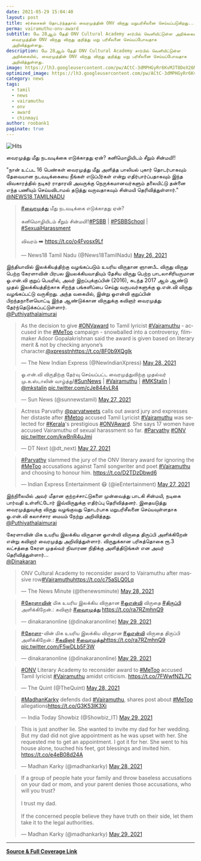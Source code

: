 ```yaml
---
date: 2021-05-29 15:04:40
layout: post
title: சர்ச்சைகள் தொடர்ந்ததால் வைரமுத்தின் ONV விருது மறுபரிசீலனை செய்யப்படுகிறது...
perma: vairamuthu-onv-award
subtitle: மே 28ஆம் தேதி ONV Cultural Academy சார்பில் வெளியிட்டுள்ள அறிக்கையில்,
  வைரமுத்தின் ONV விருது விருது குறித்து மறு பரிசீலனை செய்யப்போவதாக
  அறிவித்துள்ளது.
description: மே 28ஆம் தேதி ONV Cultural Academy சார்பில் வெளியிட்டுள்ள
  அறிக்கையில், வைரமுத்தின் ONV விருது விருது குறித்து மறு பரிசீலனை செய்யப்போவதாக
  அறிவித்துள்ளது.
image: https://lh3.googleusercontent.com/pw/ACtC-3dMPHGyRr6KvMJT8DeX26M8hrW4b_bDDq4Z-KU8CBjoI66jDkDc88bEMFIojJTUrsxV6ohK_G2TFXYl7BcL2Gv0xgfxKcSlnpPH3CzrY7E9QbAUF68E9ViTMNPHEBRLGu4yA08unLT2OWsOpnn9nMVZpQ=w612-h344-no?authuser=0
optimized_image: https://lh3.googleusercontent.com/pw/ACtC-3dMPHGyRr6KvMJT8DeX26M8hrW4b_bDDq4Z-KU8CBjoI66jDkDc88bEMFIojJTUrsxV6ohK_G2TFXYl7BcL2Gv0xgfxKcSlnpPH3CzrY7E9QbAUF68E9ViTMNPHEBRLGu4yA08unLT2OWsOpnn9nMVZpQ=w612-h344-no?authuser=0
category: news
tags:
  - tamil
  - news
  - vairamuthu
  - onv
  - award
  - chinmayi
author: roobank1
paginate: true
---
```

![Hits](https://hits.seeyoufarm.com/api/count/incr/badge.svg?url=vairamuthu-onv-award&count_bg=%230F0E0E&title_bg=%23000000&icon=reverbnation.svg&icon_color=%23FFFAFA&title=views&edge_flat=true)

வைரமுத்து மீது நடவடிக்கை எடுக்காதது ஏன்? கனிமொழியிடம் சீறும் சின்மயி!!

"நான் உட்பட 16 பெண்கள் வைரமுத்து மீது அளித்த பாலியல் புகார் தொடர்பாகவும் தேவையான நடவடிக்கையை நீங்கள் எடுப்பீர்கள் என்று எதிர்பார்ப்பதாகவும் இந்த விவகாரத்தில் நடிகர் ராதாரவி அவருக்கு நெருக்கமானவர்களும் தலையிட்டு தன்னை எந்த பணியும் செய்யவிடாமல் தடுத்து வருவதாகவும் சின்மயி தெரிவித்துள்ளார்."
<br>
<a href="https://tamil.news18.com/news/entertainment/cinema-psbb-sexual-harassment-case-why-did-not-take-action-against-vairamuthu-chinmayi-questions-kanimozhi-ekr-470647.html" target="_blank">@NEWS18 TAMILNADU</a>





<blockquote class="twitter-tweet"><p lang="ta" dir="ltr"><a href="https://twitter.com/hashtag/%E0%AE%B5%E0%AF%88%E0%AE%B0%E0%AE%AE%E0%AF%81%E0%AE%A4%E0%AF%8D%E0%AE%A4%E0%AF%81?src=hash&amp;ref_src=twsrc%5Etfw">#வைரமுத்து</a> மீது நடவடிக்கை எடுக்காதது ஏன்? <br><br>கனிமொழியிடம் சீறும் சின்மயி!!<a href="https://twitter.com/hashtag/PSBB?src=hash&amp;ref_src=twsrc%5Etfw">#PSBB</a> | <a href="https://twitter.com/hashtag/PSBBSchool?src=hash&amp;ref_src=twsrc%5Etfw">#PSBBSchool</a> | <a href="https://twitter.com/hashtag/SexualHarassment?src=hash&amp;ref_src=twsrc%5Etfw">#SexualHarassment</a><br><br>விவரம் ➡️ <a href="https://t.co/o4Fvosx9Lf">https://t.co/o4Fvosx9Lf</a></p>&mdash; News18 Tamil Nadu (@News18TamilNadu) <a href="https://twitter.com/News18TamilNadu/status/1397385866805272576?ref_src=twsrc%5Etfw">May 26, 2021</a></blockquote> <script async src="https://platform.twitter.com/widgets.js" charset="utf-8"></script>


இந்தியாவில் இலக்கியத்திற்கு வழங்கப்படும் உயரிய விருதான ஞானபீட விருது விருது பெற்ற கேரளாவின் பிரபல இயலக்கியவாதியும் தேசிய விருது பெற்ற பாடலாசிரியருமான ஓ.என்.வி குறுப் பெயரில், அவர் இறப்புக்குப்பின் (2016), கடந்த 2017 ஆம் ஆண்டு முதல் இலக்கியத்திற்காக சிறந்த பங்களிப்பை செய்து வருபவர்களுக்கு ஓ.என்.வி விருது வழங்கப்பட்டு வருகிறது. அந்த வகையில், இன்று ஓஎன்வி குறுப்பின் பிறந்தநாளையொட்டி இந்த ஆண்டுக்கான விருதுக்கு கவிஞர் வைரமுத்து தேர்ந்தெடுக்கப்பட்டுள்ளார்.
<br>
<a href="http://www.puthiyathalaimurai.com/enews/104132/ONV-award-for-Tamil-poet-Vairamuthu" target="_blank">@Puthiyathalaimurai</a>

<blockquote class="twitter-tweet"><p lang="en" dir="ltr">As the decision to give <a href="https://twitter.com/hashtag/ONVaward?src=hash&amp;ref_src=twsrc%5Etfw">#ONVaward</a> to Tamil lyricist <a href="https://twitter.com/hashtag/Vairamuthu?src=hash&amp;ref_src=twsrc%5Etfw">#Vairamuthu</a> - accused in the <a href="https://twitter.com/hashtag/MeToo?src=hash&amp;ref_src=twsrc%5Etfw">#MeToo</a> campaign - snowballed into a controversy, filmmaker Adoor Gopalakrishnan said the award is given based on literary merit &amp; not by checking anyone’s character.<a href="https://twitter.com/xpresstn?ref_src=twsrc%5Etfw">@xpresstn</a><a href="https://t.co/8F0b9XQgIk">https://t.co/8F0b9XQgIk</a></p>&mdash; The New Indian Express (@NewIndianXpress) <a href="https://twitter.com/NewIndianXpress/status/1398160864390287360?ref_src=twsrc%5Etfw">May 28, 2021</a></blockquote> <script async src="https://platform.twitter.com/widgets.js" charset="utf-8"></script>

<blockquote class="twitter-tweet"><p lang="ta" dir="ltr">ஓ.என்.வி விருதிற்கு தேர்வு செய்யப்பட்ட வைரமுத்துவிற்கு முதல்வர் மு.க.ஸ்டாலின் வாழ்த்து!<a href="https://twitter.com/hashtag/SunNews?src=hash&amp;ref_src=twsrc%5Etfw">#SunNews</a> | <a href="https://twitter.com/hashtag/Vairamuthu?src=hash&amp;ref_src=twsrc%5Etfw">#Vairamuthu</a> | <a href="https://twitter.com/hashtag/MKStalin?src=hash&amp;ref_src=twsrc%5Etfw">#MKStalin</a> | <a href="https://twitter.com/mkstalin?ref_src=twsrc%5Etfw">@mkstalin</a> <a href="https://t.co/cJe844vLR4">pic.twitter.com/cJe844vLR4</a></p>&mdash; Sun News (@sunnewstamil) <a href="https://twitter.com/sunnewstamil/status/1397796237269553152?ref_src=twsrc%5Etfw">May 27, 2021</a></blockquote> <script async src="https://platform.twitter.com/widgets.js" charset="utf-8"></script>

<blockquote class="twitter-tweet"><p lang="en" dir="ltr">Actress Parvathy <a href="https://twitter.com/parvatweets?ref_src=twsrc%5Etfw">@parvatweets</a> calls out award jury and expresses her distaste after <a href="https://twitter.com/hashtag/Metoo?src=hash&amp;ref_src=twsrc%5Etfw">#Metoo</a> accused Tamil Lyricist <a href="https://twitter.com/hashtag/Vairamuthu?src=hash&amp;ref_src=twsrc%5Etfw">#Vairamuthu</a> was selected for <a href="https://twitter.com/hashtag/Kerala?src=hash&amp;ref_src=twsrc%5Etfw">#Kerala</a>&#39;s prestigious <a href="https://twitter.com/hashtag/ONVAward?src=hash&amp;ref_src=twsrc%5Etfw">#ONVAward</a>. She says 17 women have accused Vairamuthu of sexual harassment so far. <a href="https://twitter.com/hashtag/Parvathy?src=hash&amp;ref_src=twsrc%5Etfw">#Parvathy</a> <a href="https://twitter.com/hashtag/ONV?src=hash&amp;ref_src=twsrc%5Etfw">#ONV</a> <a href="https://t.co/kwBnR4uJmi">pic.twitter.com/kwBnR4uJmi</a></p>&mdash; DT Next (@dt_next) <a href="https://twitter.com/dt_next/status/1397862946689093635?ref_src=twsrc%5Etfw">May 27, 2021</a></blockquote> <script async src="https://platform.twitter.com/widgets.js" charset="utf-8"></script>


<blockquote class="twitter-tweet"><p lang="en" dir="ltr"><a href="https://twitter.com/hashtag/Parvathy?src=hash&amp;ref_src=twsrc%5Etfw">#Parvathy</a> slammed the jury of the ONV literary award for ignoring the <a href="https://twitter.com/hashtag/MeToo?src=hash&amp;ref_src=twsrc%5Etfw">#MeToo</a> accusations against Tamil songwriter and poet <a href="https://twitter.com/hashtag/Vairamuthu?src=hash&amp;ref_src=twsrc%5Etfw">#Vairamuthu</a> and choosing to honour him. <a href="https://t.co/D2TDzDbwd6">https://t.co/D2TDzDbwd6</a></p>&mdash; Indian Express Entertainment 😷 (@ieEntertainment) <a href="https://twitter.com/ieEntertainment/status/1397925559577944067?ref_src=twsrc%5Etfw">May 27, 2021</a></blockquote> <script async src="https://platform.twitter.com/widgets.js" charset="utf-8"></script>


இந்நிலையில் அவர் மீதான  குற்றச்சாட்டுகளை முன்வைத்து பாடகி சின்மயி, நடிகை பார்வதி உள்ளிட்டோர் இவ்விருதுக்கு எதிர்ப்பு தெரிவித்தனர். இதையடுத்து வைரமுத்துவுக்கு விருது வழங்குவது தொடர்பாக மறுபரிசீலனை செய்யவுள்ளதாக ஓ.என்.வி கலாச்சார மையம் நேற்று அறிவித்தது.
<br>
<a href="http://www.puthiyathalaimurai.com/newsview/104432/Vairamuthu-has-said-that-he-will-return-the-ONV-Literary-Award-" target="_blank">@Puthiyathalaimurai</a>

கேரளாவின் மிக உயரிய இலக்கிய விருதான ஓஎன்வி விருதை திருப்பி அளிக்கிறேன் என்று கவிஞர்  வைரமுத்து அறிவித்துள்ளார். விருதுக்கான பரிசுத்தொகை ரூ.3 லட்சத்தை கேரள முதல்வர் நிவாரண நிதிக்கு அளித்திடுங்கள் என அவர் தெரிவித்துள்ளார்...
<br>
<a href="https://www.dinakaran.com/News_Detail.asp?Nid=680301" target="_blank">@Dinakaran</a>

<blockquote class="twitter-tweet"><p lang="en" dir="ltr">ONV Cultural Academy to reconsider award to Vairamuthu after massive row<a href="https://twitter.com/hashtag/Vairamuthu?src=hash&amp;ref_src=twsrc%5Etfw">#Vairamuthu</a><a href="https://t.co/c75aSLQ0Lq">https://t.co/c75aSLQ0Lq</a></p>&mdash; The News Minute (@thenewsminute) <a href="https://twitter.com/thenewsminute/status/1398164282123030531?ref_src=twsrc%5Etfw">May 28, 2021</a></blockquote> <script async src="https://platform.twitter.com/widgets.js" charset="utf-8"></script>

<blockquote class="twitter-tweet"><p lang="ta" dir="ltr"><a href="https://twitter.com/hashtag/%E0%AE%95%E0%AF%87%E0%AE%B0%E0%AE%B3%E0%AE%BE%E0%AE%B5%E0%AE%BF%E0%AE%A9%E0%AF%8D?src=hash&amp;ref_src=twsrc%5Etfw">#கேரளாவின்</a> மிக உயரிய இலக்கிய விருதான <a href="https://twitter.com/hashtag/%E0%AE%93%E0%AE%8E%E0%AE%A9%E0%AF%8D%E0%AE%B5%E0%AE%BF?src=hash&amp;ref_src=twsrc%5Etfw">#ஓஎன்வி</a> விருதை <a href="https://twitter.com/hashtag/%E0%AE%A4%E0%AE%BF%E0%AE%B0%E0%AF%81%E0%AE%AA%E0%AF%8D%E0%AE%AA%E0%AE%BF?src=hash&amp;ref_src=twsrc%5Etfw">#திருப்பி</a> அளிக்கிறேன்.: கவிஞர் <a href="https://twitter.com/hashtag/%E0%AE%B5%E0%AF%88%E0%AE%B0%E0%AE%AE%E0%AF%81%E0%AE%A4%E0%AF%8D%E0%AE%A4%E0%AF%81?src=hash&amp;ref_src=twsrc%5Etfw">#வைரமுத்து</a> <a href="https://t.co/ra7RZmhnQ9">https://t.co/ra7RZmhnQ9</a></p>&mdash; dinakaranonline (@dinakaranonline) <a href="https://twitter.com/dinakaranonline/status/1398560482324144139?ref_src=twsrc%5Etfw">May 29, 2021</a></blockquote> <script async src="https://platform.twitter.com/widgets.js" charset="utf-8"></script>

<blockquote class="twitter-tweet"><p lang="ta" dir="ltr"><a href="https://twitter.com/hashtag/%E0%AE%95%E0%AF%87%E0%AE%B0%E0%AE%B3%E0%AE%BE?src=hash&amp;ref_src=twsrc%5Etfw">#கேரளா</a>-வின் மிக உயரிய இலக்கிய விருதான <a href="https://twitter.com/hashtag/%E0%AE%93%E0%AE%8E%E0%AE%A9%E0%AF%8D%E0%AE%B5%E0%AE%BF?src=hash&amp;ref_src=twsrc%5Etfw">#ஓஎன்வி</a> விருதை திருப்பி அளிக்கிறேன்.: <a href="https://twitter.com/hashtag/%E0%AE%95%E0%AE%B5%E0%AE%BF%E0%AE%9E%E0%AE%B0%E0%AF%8D?src=hash&amp;ref_src=twsrc%5Etfw">#கவிஞர்</a> <a href="https://twitter.com/hashtag/%E0%AE%B5%E0%AF%88%E0%AE%B0%E0%AE%AE%E0%AF%81%E0%AE%A4%E0%AF%8D%E0%AE%A4%E0%AF%81?src=hash&amp;ref_src=twsrc%5Etfw">#வைரமுத்து</a><a href="https://t.co/ra7RZmhnQ9">https://t.co/ra7RZmhnQ9</a> <a href="https://t.co/F5wDLb5F3W">pic.twitter.com/F5wDLb5F3W</a></p>&mdash; dinakaranonline (@dinakaranonline) <a href="https://twitter.com/dinakaranonline/status/1398550945206652929?ref_src=twsrc%5Etfw">May 29, 2021</a></blockquote> <script async src="https://platform.twitter.com/widgets.js" charset="utf-8"></script>

<blockquote class="twitter-tweet"><p lang="en" dir="ltr"><a href="https://twitter.com/hashtag/ONV?src=hash&amp;ref_src=twsrc%5Etfw">#ONV</a> Literary Academy to reconsider award to <a href="https://twitter.com/hashtag/MeToo?src=hash&amp;ref_src=twsrc%5Etfw">#MeToo</a> accused Tamil lyricist <a href="https://twitter.com/hashtag/Vairamuthu?src=hash&amp;ref_src=twsrc%5Etfw">#Vairamuthu</a> amidst criticism. <a href="https://t.co/7FWwfNZL7C">https://t.co/7FWwfNZL7C</a></p>&mdash; The Quint (@TheQuint) <a href="https://twitter.com/TheQuint/status/1398240920408002562?ref_src=twsrc%5Etfw">May 28, 2021</a></blockquote> <script async src="https://platform.twitter.com/widgets.js" charset="utf-8"></script>

<blockquote class="twitter-tweet"><p lang="en" dir="ltr"><a href="https://twitter.com/hashtag/MadhanKarky?src=hash&amp;ref_src=twsrc%5Etfw">#MadhanKarky</a> defends dad <a href="https://twitter.com/hashtag/Vairamuthu?src=hash&amp;ref_src=twsrc%5Etfw">#Vairamuthu</a>, shares post about <a href="https://twitter.com/hashtag/MeToo?src=hash&amp;ref_src=twsrc%5Etfw">#MeToo</a> allegations<a href="https://t.co/G3K53lK3Xi">https://t.co/G3K53lK3Xi</a></p>&mdash; India Today Showbiz (@Showbiz_IT) <a href="https://twitter.com/Showbiz_IT/status/1398522740118675456?ref_src=twsrc%5Etfw">May 29, 2021</a></blockquote> <script async src="https://platform.twitter.com/widgets.js" charset="utf-8"></script>

<blockquote class="twitter-tweet"><p lang="en" dir="ltr">This is just another lie. She wanted to invite my dad for her wedding. But my dad did not give appointment as he was upset with her. She requested me to get an appointment. I got it for her. She went to his house alone, touched his feet, got blessings and invited him. <a href="https://t.co/e4eB08d24A">https://t.co/e4eB08d24A</a></p>&mdash; Madhan Karky (@madhankarky) <a href="https://twitter.com/madhankarky/status/1398274363044950024?ref_src=twsrc%5Etfw">May 28, 2021</a></blockquote> <script async src="https://platform.twitter.com/widgets.js" charset="utf-8"></script>

<blockquote class="twitter-tweet"><p lang="en" dir="ltr">If a group of people hate your family and throw baseless accusations on your dad or mom, and your parent denies those accusations, who will you trust? <br><br>I trust my dad. <br><br>If the concerned people believe they have truth on their side, let them take it to the legal authorities.</p>&mdash; Madhan Karky (@madhankarky) <a href="https://twitter.com/madhankarky/status/1398496393904365568?ref_src=twsrc%5Etfw">May 29, 2021</a></blockquote> <script async src="https://platform.twitter.com/widgets.js" charset="utf-8"></script>

- - -
<a href="https://news.google.com/stories/CAAqOQgKIjNDQklTSURvSmMzUnZjbmt0TXpZd1NoTUtFUWlEcEtMeGtvQU1FZGlMZ2d2bXM1R0xLQUFQAQ?hl=en-IN&gl=IN&ceid=IN%3Aen" target="_blank">
<b>Source & Full Coverage Link</b>
</a>
